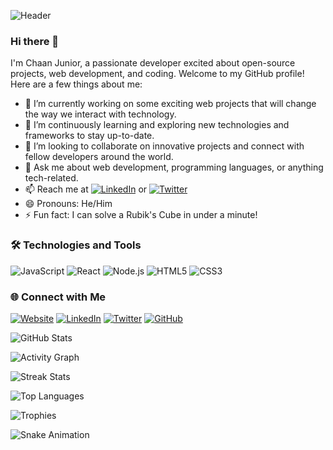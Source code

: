 <!-- GitHub Profile README -->
![Header](https://github.com/Chaan-Junior/Chaan-Junior/raw/main/assets/header.png)

### Hi there 👋

I'm Chaan Junior, a passionate developer excited about open-source projects, web development, and coding. Welcome to my GitHub profile! Here are a few things about me:

- 🔭 I’m currently working on some exciting web projects that will change the way we interact with technology.
- 🌱 I’m continuously learning and exploring new technologies and frameworks to stay up-to-date.
- 👯 I’m looking to collaborate on innovative projects and connect with fellow developers around the world.
- 💬 Ask me about web development, programming languages, or anything tech-related.
- 📫 Reach me at [![LinkedIn](https://img.shields.io/badge/LinkedIn-Connect-blue)](https://www.linkedin.com/in/chaanjunior/) or [![Twitter](https://img.shields.io/badge/Twitter-Follow-1da1f2)](https://twitter.com/chaan_junior)
- 😄 Pronouns: He/Him
- ⚡ Fun fact: I can solve a Rubik's Cube in under a minute!

### 🛠️ Technologies and Tools

![JavaScript](https://img.shields.io/badge/-JavaScript-F7DF1E?style=flat&logo=javascript&logoColor=black)
![React](https://img.shields.io/badge/-React-61DAFB?style=flat&logo=react&logoColor=black)
![Node.js](https://img.shields.io/badge/-Node.js-339933?style=flat&logo=node.js&logoColor=white)
![HTML5](https://img.shields.io/badge/-HTML5-E34F26?style=flat&logo=html5&logoColor=white)
![CSS3](https://img.shields.io/badge/-CSS3-1572B6?style=flat&logo=css3&logoColor=white)

### 🌐 Connect with Me

[![Website](https://img.shields.io/badge/Portfolio-Visit-ff69b4)](https://www.example.com)
[![LinkedIn](https://img.shields.io/badge/LinkedIn-Connect-blue)](https://www.linkedin.com/in/chaanjunior/)
[![Twitter](https://img.shields.io/badge/Twitter-Follow-1da1f2)](https://twitter.com/chaan_junior)
[![GitHub](https://img.shields.io/badge/GitHub-Follow-181717)](https://github.com/Chaan-Junior)

<!-- Animated GitHub stats -->
![GitHub Stats](https://github.com/Chaan-Junior/Chaan-Junior/raw/main/assets/github-stats-animated.svg)

<!-- GitHub Activity Graph -->
![Activity Graph](https://activity-graph.herokuapp.com/graph?username=Chaan-Junior&theme=react-dark)

<!-- GitHub Streak Stats -->
![Streak Stats](https://github-readme-streak-stats.herokuapp.com/?user=Chaan-Junior&theme=react-dark)

<!-- Top Languages -->
![Top Languages](https://github-readme-stats.vercel.app/api/top-langs/?username=Chaan-Junior&layout=compact&theme=react-dark)

<!-- GitHub Trophies -->
![Trophies](https://github-profile-trophy.vercel.app/?username=Chaan-Junior&theme=onedark)

<!-- GitHub Contribution Grid Snake -->
![Snake Animation](https://raw.githubusercontent.com/Chaan-Junior/Chaan-Junior/output/github-contribution-grid-snake.svg)
